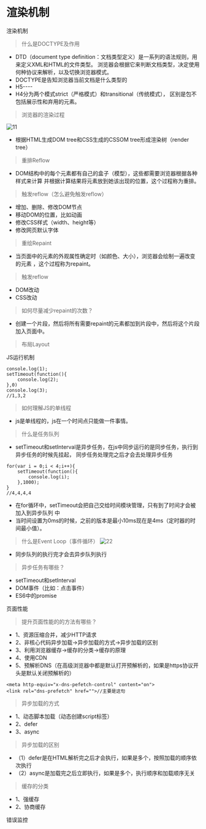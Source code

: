 渲染机制
====
渲染机制
>什么是DOCTYPE及作用
* DTD（document type definition：文档类型定义）是一系列的语法规则，用来定义XML和HTML的文件类型。
浏览器会根据它来判断文档类型，决定使用何种协议来解析，以及切换浏览器模式。
* DOCTYPE是告知浏览器当前文档是什么类型的
* H5----<!DOCTYPE html>
* H4分为两个模式strict（严格模式）和transitional（传统模式），
区别是包不包括展示性和弃用的元素。

>浏览器的渲染过程

![11](https://github.com/XinLi96/VueTest/blob/master/img/xuanran.png)
* 根据HTML生成DOM tree和CSS生成的CSSOM tree形成渲染树（render tree）

>重排Reflow
* DOM结构中的每个元素都有自己的盒子（模型），这些都需要浏览器根据各种样式来计算
并根据计算结果将元素放到她该出现的位置，这个过程称为重排。

>触发reflow（怎么避免触发reflow）
* 增加、删除、修改DOM节点
* 移动DOM的位置，比如动画
* 修改CSS样式（width、height等）
* 修改网页默认字体

>重绘Repaint
* 当页面中的元素的外观属性确定时（如颜色、大小），浏览器会绘制一遍改变的元素
，这个过程称为repaint。

>触发reflow
* DOM改动
* CSS改动

>如何尽量减少repaint的次数？
* 创建一个片段，然后将所有需要repaint的元素都加到片段中，然后将这个片段加入页面中。

>布局Layout

JS运行机制
````
console.log(1);
setTimeout(function(){
    console.log(2);
},0)
console.log(3);
//1,3,2
````
> 如何理解JS的单线程
* js是单线程的，js在一个时间点只能做一件事情。
> 什么是任务队列
* setTimeout和setInterval是异步任务，在js中同步运行的是同步任务，执行到异步任务的时候先挂起，
同步任务处理完之后才会去处理异步任务
````
for(var i = 0;i < 4;i++){
    setTimeout(function(){
        console.log(i);
    },1000);
}
//4,4,4,4
````
* 在for循环中，setTimeout会把自己交给时间模块管理，只有到了时间才会被加入到异步队列
中
* 当时间设置为0ms的时候，之前的版本是最小10ms现在是4ms（定时器的时间最小值）。
>什么是Event Loop（事件循环）
![22](https://github.com/XinLi96/VueTest/blob/master/img/eventLoop.png)
* 同步队列的执行完才会去异步队列执行

>异步任务有哪些？
* setTimeout和setInterval
* DOM事件（比如：点击事件）
* ES6中的promise

页面性能
>提升页面性能的的方法有哪些？
* 1、资源压缩合并，减少HTTP请求
* 2、非核心代码异步加载->异步加载的方式->异步加载的区别
* 3、利用浏览器缓存->缓存的分类->缓存的原理
* 4、使用CDN
* 5、预解析DNS（在高级浏览器中都是默认打开预解析的，如果是https协议开头是默认关闭预解析的）
````
<meta http-equiv="x-dns-pefetch-control" content="on">
<link rel="dns-prefetch" href="">//主要是这句
````
>异步加载的方式
* 1、动态脚本加载（动态创建script标签）
* 2、defer
* 3、async

>异步加载的区别
* （1）defer是在HTML解析完之后才会执行，如果是多个，按照加载的顺序依次执行
* （2）async是加载完之后立即执行，如果是多个，执行顺序和加载顺序无关

>缓存的分类
* 1、强缓存
* 2、协商缓存

错误监控






















